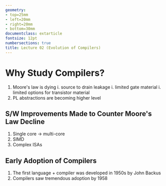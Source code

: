 ```yaml
---
geometry:
- top=25mm
- left=20mm
- right=20mm
- bottom=30mm
documentclass: extarticle
fontsize: 12pt
numbersections: true
title: Lecture 02 (Evolution of Compilers)
--- 
```


# Why Study Compilers?
1. Moore's law is dying
    i. source to drain leakage
    i. limited gate material
    i. limited options for transistor material
1. PL abstractions are becoming higher level

## S/W Improvements Made to Counter Moore's Law Decline
1. Single core $\to$ multi-core
1. SIMD
1. Complex ISAs

## Early Adoption of Compilers
1. The first language + compiler was developed in 1950s by John Backus
1. Compilers saw tremendous adoption by 1958
